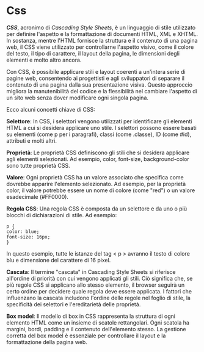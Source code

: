 # Css
***CSS***, acronimo di *Cascading Style Sheets*, è un linguaggio di stile utilizzato per definire l'aspetto e la formattazione di documenti HTML, XML e XHTML. In sostanza, mentre l'HTML fornisce la struttura e il contenuto di una pagina web, il CSS viene utilizzato per controllarne l'aspetto visivo, come il colore del testo, il tipo di carattere, il layout della pagina, le dimensioni degli elementi e molto altro ancora.

Con CSS, è possibile applicare stili e layout coerenti a un'intera serie di pagine web, consentendo ai progettisti e agli sviluppatori di separare il contenuto di una pagina dalla sua presentazione visiva. Questo approccio migliora la manutenibilità del codice e la flessibilità nel cambiare l'aspetto di un sito web senza dover modificare ogni singola pagina.

Ecco alcuni concetti chiave di CSS:

**Selettore**: In CSS, i selettori vengono utilizzati per identificare gli elementi HTML a cui si desidera applicare uno stile. I selettori possono essere basati su elementi (come p per i paragrafi), classi (come .classe), ID (come #id), attributi e molti altri.

**Proprietà**: Le proprietà CSS definiscono gli stili che si desidera applicare agli elementi selezionati. Ad esempio, color, font-size, background-color sono tutte proprietà CSS.

**Valore**: Ogni proprietà CSS ha un valore associato che specifica come dovrebbe apparire l'elemento selezionato. Ad esempio, per la proprietà color, il valore potrebbe essere un nome di colore (come "red") o un valore esadecimale (#FF0000).

**Regola CSS**: Una regola CSS è composta da un selettore e da uno o più blocchi di dichiarazioni di stile. Ad esempio:

    p {
    color: blue;
    font-size: 16px;
    }                       

In questo esempio, tutte le istanze del tag < p > avranno il testo di colore blu e dimensione del carattere di 16 pixel.

**Cascata**: Il termine "cascata" in Cascading Style Sheets si riferisce all'ordine di priorità con cui vengono applicati gli stili. Ciò significa che, se più regole CSS si applicano allo stesso elemento, il browser seguirà un certo ordine per decidere quale regola deve essere applicata. I fattori che influenzano la cascata includono l'ordine delle regole nel foglio di stile, la specificità dei selettori e l'ereditarietà delle proprietà.

**Box model**: Il modello di box in CSS rappresenta la struttura di ogni elemento HTML come un insieme di scatole rettangolari. Ogni scatola ha margini, bordi, padding e il contenuto dell'elemento stesso. La gestione corretta del box model è essenziale per controllare il layout e la formattazione della pagina web.